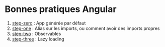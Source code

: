 # Bonnes pratiques Angular

1. [step-zero](./step_zero) : App générée par défaut
2. [step-one](./step_one) : Alias sur les imports, ou comment avoir des imports propres
3. [step-two](./step_two) : Observables
4. [step-three](./step_three) : Lazy loading
